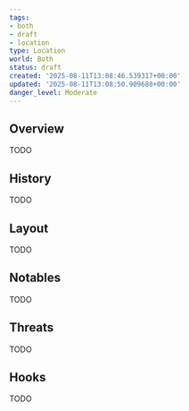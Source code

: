 ```yaml
---
tags:
- both
- draft
- location
type: Location
world: Both
status: draft
created: '2025-08-11T13:08:46.539317+00:00'
updated: '2025-08-11T13:08:50.909688+00:00'
danger_level: Moderate
---
```



## Overview

TODO
## History

TODO
## Layout

TODO
## Notables

TODO
## Threats

TODO
## Hooks

TODO
